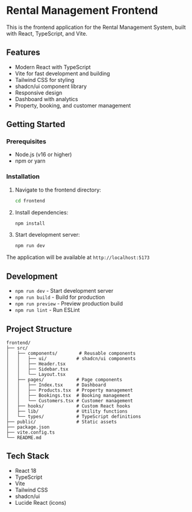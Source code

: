 # Rental Management Frontend

This is the frontend application for the Rental Management System, built with React, TypeScript, and Vite.

## Features

- Modern React with TypeScript
- Vite for fast development and building
- Tailwind CSS for styling
- shadcn/ui component library
- Responsive design
- Dashboard with analytics
- Property, booking, and customer management

## Getting Started

### Prerequisites

- Node.js (v16 or higher)
- npm or yarn

### Installation

1. Navigate to the frontend directory:
   ```bash
   cd frontend
   ```

2. Install dependencies:
   ```bash
   npm install
   ```

3. Start development server:
   ```bash
   npm run dev
   ```

The application will be available at `http://localhost:5173`

## Development

- `npm run dev` - Start development server
- `npm run build` - Build for production
- `npm run preview` - Preview production build
- `npm run lint` - Run ESLint

## Project Structure

```
frontend/
├── src/
│   ├── components/        # Reusable components
│   │   ├── ui/           # shadcn/ui components
│   │   ├── Header.tsx
│   │   ├── Sidebar.tsx
│   │   └── Layout.tsx
│   ├── pages/            # Page components
│   │   ├── Index.tsx     # Dashboard
│   │   ├── Products.tsx  # Property management
│   │   ├── Bookings.tsx  # Booking management
│   │   └── Customers.tsx # Customer management
│   ├── hooks/            # Custom React hooks
│   ├── lib/              # Utility functions
│   └── types/            # TypeScript definitions
├── public/               # Static assets
├── package.json
├── vite.config.ts
└── README.md
```

## Tech Stack

- React 18
- TypeScript
- Vite
- Tailwind CSS
- shadcn/ui
- Lucide React (icons)
